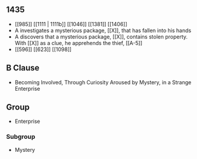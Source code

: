 ## 1435
- [[985]] [[1111 | 1111b]] [[1046]] [[1381]] [[1406]] 
- A investigates a mysterious package, [[X]], that has fallen into his hands
- A discovers that a mysterious package, [[X]], contains stolen property. With [[X]] as a clue, he apprehends the thief, [[A-5]]
- [[596]] [[623]] [[1098]] 

## B Clause
- Becoming Involved, Through Curiosity Aroused by Mystery, in a Strange Enterprise

## Group
- Enterprise

### Subgroup
- Mystery


